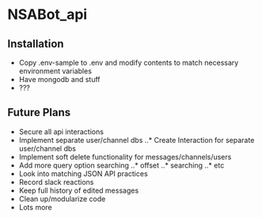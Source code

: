 # NSABot_api

## Installation
* Copy .env-sample to .env and modify contents to match necessary environment variables
* Have mongodb and stuff
* ???

## Future Plans
* Secure all api interactions
* Implement separate user/channel dbs
..* Create Interaction for separate user/channel dbs
* Implement soft delete functionality for messages/channels/users
* Add more query option searching
..* offset
..* searching
..* etc
* Look into matching JSON API practices
* Record slack reactions
* Keep full history of edited messages
* Clean up/modularize code
* Lots more
